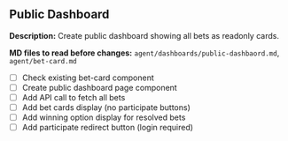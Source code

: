 ## Public Dashboard

**Description:** Create public dashboard showing all bets as readonly cards.

**MD files to read before changes:** `agent/dashboards/public-dashbaord.md`, `agent/bet-card.md`

- [ ] Check existing bet-card component
- [ ] Create public dashboard page component
- [ ] Add API call to fetch all bets
- [ ] Add bet cards display (no participate buttons)
- [ ] Add winning option display for resolved bets
- [ ] Add participate redirect button (login required)
